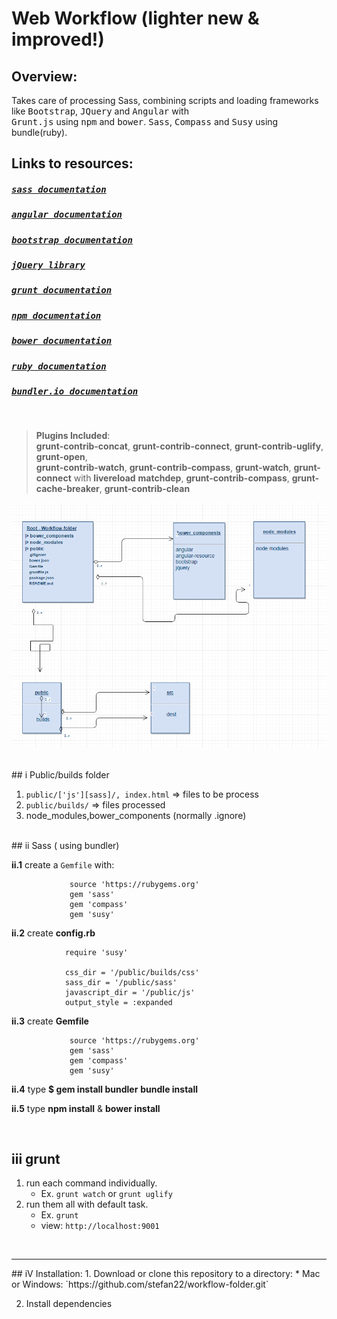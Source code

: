 Web Workflow (lighter new & improved!)
======================================

Overview:
---------

  Takes care of processing Sass, combining scripts and loading frameworks like <kbd>Bootstrap</kbd>, <kbd>JQuery</kbd>
  and <kbd>Angular</kbd> with       
  <kbd>Grunt.js</kbd> using <kbd>npm</kbd> and <kbd>bower</kbd>. <kbd>Sass</kbd>, <kbd>Compass</kbd> and <kbd>Susy</kbd> using bundle(ruby).

  
   
## Links to resources:
  
#####  <kbd>[sass documentation](http://sass-lang.com/)</kbd>
#####  <kbd>[angular documentation](https://angularjs.org/)</kbd>
#####  <kbd>[bootstrap documentation](http://getbootstrap.com/)</kbd>
#####  <kbd>[jQuery library](https://jquery.com/)</kbd>
#####  <kbd>[grunt documentation](http://http://gruntjs.com/)</kbd>
#####  <kbd>[npm documentation](https://www.npmjs.com/)</kbd>
#####  <kbd>[bower documentation](https://bower.io/)</kbd>
#####  <kbd>[ruby documentation](https://www.ruby-lang.org/en/)</kbd>
#####  <kbd>[bundler.io documentation](http://bundler.io/)</kbd>

<br />

> __Plugins Included__:     
> __grunt-contrib-concat__, __grunt-contrib-connect__, __grunt-contrib-uglify__, __grunt-open__,          
> __grunt-contrib-watch__, __grunt-contrib-compass__, __grunt-watch__, __grunt-connect__ with __livereload__
> __matchdep__, __grunt-contrib-compass__, __grunt-cache-breaker__, __grunt-contrib-clean__


![workflow-folder screenshot](/workflow-folder.png?raw=true "workflow-folder")

<br />
## i Public/builds folder

1. `public/['js'][sass]/, index.html`  => files to be process
2. `public/builds/` => files processed
3.  node_modules,bower_components (normally .ignore)

<br />
## ii Sass ( using bundler)

__ii.1__ create a `Gemfile` with:

                 source 'https://rubygems.org'                           
                 gem 'sass'
                 gem 'compass'
                 gem 'susy'


__ii.2__ create __config.rb__    

```
            require 'susy'

            css_dir = '/public/builds/css'
            sass_dir = '/public/sass'
            javascript_dir = '/public/js'
            output_style = :expanded

```

__ii.3__ create __Gemfile__

```
             source 'https://rubygems.org'
             gem 'sass'
             gem 'compass'
             gem 'susy'

```
    

__ii.4__ type __$ gem install bundler__ 
                __bundle install__
                
                

__ii.5__ type  __npm install__ & __bower install__

<br />

## iii grunt

1. run each command individually.              
    *  Ex. `grunt watch` or `grunt uglify`         
2. run them all with default task.             
    *  Ex. `grunt`
    *  view: `http://localhost:9001`

 
<br />
<hr />
## iV Installation:  
1. Download or clone this repository to a directory:
      * Mac or Windows: `https://github.com/stefan22/workflow-folder.git`
     
2. Install dependencies


